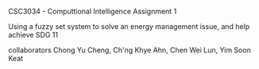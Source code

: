 CSC3034 - Computtional Intelligence Assignment 1

Using a fuzzy set system to solve an energy management issue, and help achieve SDG 11

collaborators
Chong Yu Cheng, Ch'ng Khye Ahn, Chen Wei Lun, Yim Soon Keat
